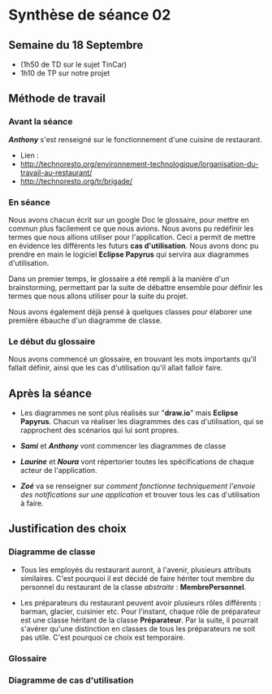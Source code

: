 

# Synthèse de séance 02

## Semaine du 18 Septembre

* (1h50 de TD sur le sujet TinCar)
* 1h10 de TP sur notre projet

## Méthode de travail

### Avant la séance

***Anthony*** s'est renseigné sur le fonctionnement d'une cuisine de restaurant.
- Lien :
 - http://technoresto.org/environnement-technologique/lorganisation-du-travail-au-restaurant/
 - http://technoresto.org/tr/brigade/

### En séance

Nous avons chacun écrit sur un google Doc le glossaire, pour mettre en commun plus facilement ce que nous avions. Nous avons pu redéfinir les termes que nous allions utiliser pour l'application. Ceci a permit de mettre en évidence les différents les futurs **cas d'utilisation**. Nous avons donc pu prendre en main le logiciel **Eclipse Papyrus** qui servira aux diagrammes d'utilisation.

Dans un premier temps, le glossaire a été rempli à la manière d'un brainstorming, permettant par la suite de débattre ensemble pour définir les termes que nous allons utiliser pour la suite du projet.

Nous avons également déjà pensé à quelques classes pour élaborer une première ébauche d'un diagramme de classe.


### Le début du glossaire

Nous avons commencé un glossaire, en trouvant les mots importants qu'il fallait définir, ainsi que les cas d'utilisation qu'il allait falloir faire.

## Après la séance

- Les diagrammes ne sont plus réalisés sur "**draw.io**" mais **Eclipse Papyrus**. Chacun va réaliser les diagrammes des cas d'utilisation, qui se rapprochent des scénarios qui lui sont propres.

- ***Sami*** et ***Anthony*** vont commencer les diagrammes de classe 

- ***Laurine*** et ***Noura*** vont répertorier toutes les spécifications de chaque acteur de l'application.

- ***Zoé*** va se renseigner sur *comment fonctionne techniquement l'envoie des notifications sur une application* et trouver tous les cas d'utilisation à faire.

## Justification des choix

### Diagramme de classe
- Tous les employés du restaurant auront, à l'avenir, plusieurs attributs similaires. C'est pourquoi il est décidé de faire hériter tout membre du personnel du restaurant de la classe *abstraite* : **MembrePersonnel**.

- Les préparateurs du restaurant peuvent avoir plusieurs rôles différents : barman, glacier, cuisinier etc. Pour l'instant, chaque rôle de préparateur est une classe héritant de la classe **Préparateur**. Par la suite, il pourrait s'avérer qu'une distinction en classes de tous les préparateurs ne soit pas utile. C'est pourquoi ce choix est temporaire.

### Glossaire


### Diagramme de cas d'utilisation